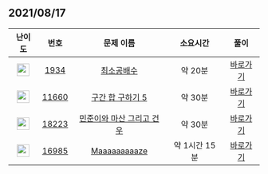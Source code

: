 ## 2021/08/17
| 난이도 | 번호 | 문제 이름 | 소요시간 | 풀이 
|:------:|:----:|:---------:|:------:|:------:|
| <img height="25px" width="25px" src="https://static.solved.ac/tier_small/6.svg"/> | [1934](https://www.acmicpc.net/problem/1934) | [최소공배수](https://www.acmicpc.net/problem/1934) | 약 20분 | [바로가기](https://github.com/MinsangKong/DailyProblem/blob/main/08-17/1.py)| 
| <img height="25px" width="25px" src="https://static.solved.ac/tier_small/10.svg"/> | [11660](https://www.acmicpc.net/problem/11660) | [구간 합 구하기 5](https://www.acmicpc.net/problem/11660) | 약 30분 | [바로가기](https://github.com/MinsangKong/DailyProblem/blob/main/08-17/2.py)|
| <img height="25px" width="25px" src="https://static.solved.ac/tier_small/12.svg"/> | [18223](https://www.acmicpc.net/problem/18223) | [민준이와 마산 그리고 건우](https://www.acmicpc.net/problem/18223) | 약 30분 | [바로가기](https://github.com/MinsangKong/DailyProblem/blob/main/08-17/3.py)| 
| <img height="25px" width="25px" src="https://static.solved.ac/tier_small/13.svg"/> | [16985](https://www.acmicpc.net/problem/16985) | [Maaaaaaaaaze](https://www.acmicpc.net/problem/16985) | 약 1시간 15분 | [바로가기](https://github.com/MinsangKong/DailyProblem/blob/main/08-17/4-1.py)|
